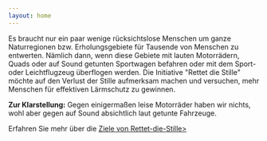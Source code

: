 ```yaml
---
layout: home
---
```


Es braucht nur ein paar wenige rücksichtslose Menschen um ganze Naturregionen bzw. Erholungsgebiete für Tausende von Menschen zu entwerten. Nämlich dann, wenn diese Gebiete mit lauten Motorrädern, Quads oder auf Sound getunten Sportwagen befahren oder mit dem Sport- oder Leichtflugzeug überflogen werden. Die Initiative "Rettet die Stille" möchte auf den Verlust der Stille aufmerksam machen und versuchen, mehr Menschen für effektiven Lärmschutz zu gewinnen.

<b>Zur Klarstellung:</b> Gegen einigermaßen leise Motorräder haben wir nichts, wohl aber gegen auf Sound absichtlich laut getunte Fahrzeuge.

Erfahren Sie mehr über die <a href="index2.html">Ziele von Rettet-die-Stille></a>
